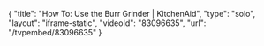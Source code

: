 {
    "title": "How To: Use the Burr Grinder | KitchenAid",
    "type": "solo",
    "layout": "iframe-static",
    "videoId": "83096635",
    "url": "\/tvpembed\/83096635"
}